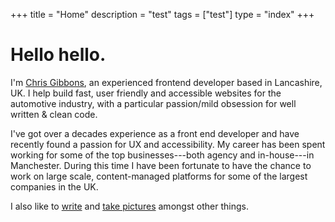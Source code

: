 +++
title = "Home"
description = "test"
tags = ["test"]
type = "index"
+++

# Hello hello.

I'm [Chris Gibbons](/about), an experienced frontend developer based in Lancashire, UK. I help build fast, user friendly and accessible websites for the automotive industry, with a particular passion/mild obsession for well written &amp; clean code.

I've got over a decades experience as a front end developer and have recently found a passion for UX and accessibility. My career has been spent working for some of the top businesses---both agency and in-house---in Manchester. During this time I have been fortunate to have the chance to work on large scale, content-managed platforms for some of the largest companies in the UK.

I also like to [write](/writing) and [take pictures](https://www.instagram.com/gbbns.co) amongst other things.
